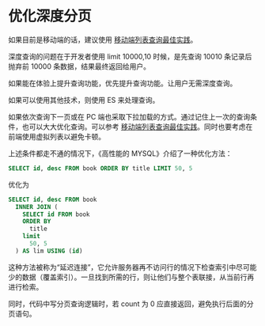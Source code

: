 # 优化深度分页

如果目前是移动端的话，建议使用 [移动端列表查询最佳实践](https://segmentfault.com/a/1190000022549636)。

深度查询的问题在于开发者使用 limit 10000,10 时候，是先查询  10010 条记录后抛弃前 10000 条数据，结果最终返回给用户。

如果能在体验上提升查询功能，优先提升查询功能。让用户无需深度查询。

如果可以使用其他技术，则使用 ES 来处理查询。

如果依次查询下一页或在 PC 端也采取下拉加载的方式。通过记住上一次的查询条件，也可以大大优化查询。可以参考 [移动端列表查询最佳实践](https://segmentfault.com/a/1190000022549636)。同时也要考虑在前端使用虚拟列表以避免卡顿。

上述条件都走不通的情况下，《高性能的 MYSQL》介绍了一种优化方法：

```SQL
SELECT id, desc FROM book ORDER BY title LIMIT 50, 5
```

优化为


```SQL
SELECT id, desc FROM book
  INNER JOIN (
    SELECT id FROM book
    ORDER BY
      title
    limit
      50, 5
  ) AS lim USING (id)
```

这种方法被称为“延迟连接”，它允许服务器再不访问行的情况下检查索引中尽可能少的数据（覆盖索引）。一旦找到所需的行，则让他们与整个表联接，从当前行再进行检索。

同时，代码中写分页查询逻辑时，若 count 为 0 应直接返回，避免执行后面的分页语句。

